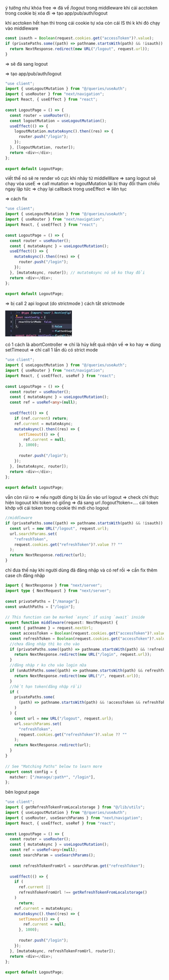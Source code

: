 ý tưởng như khóa free => đá về /logout trong middleware khi cái acctoken trong cookie bị xóa đi
=> tạo app/pub/auth/logout

khi acctoken hết hạn thì trong cái cookie tự xóa còn cái lS thì k
khi đó chạy vào middleware

```typescript
const isauth = Boolean(request.cookies.get("accessToken")?.value);
if (privatePaths.some((path) => pathname.startsWith(path) && !isauth)) {
  return NextResponse.redirect(new URL("/logout", request.url));
}
```

=> sẽ đá sang logout

=> tạo app/pub/auth/logout

```typescript
"use client";
import { useLogoutMutation } from "@/queries/useAuth";
import { useRouter } from "next/navigation";
import React, { useEffect } from "react";

const LogoutPage = () => {
  const router = useRouter();
  const logoutMutation = useLogoutMutation();
  useEffect(() => {
    logoutMutation.mutateAsync().then((res) => {
      router.push("/login");
    });
  }, [logoutMutation, router]);
  return <div></div>;
};

export default LogoutPage;
```

viết thế nó sẽ re render vô cực
khi nhảy từ middleWare => sang logout sẽ chạy vòa useE => call mutation => logoutMutation lại bị thay đổi tham chiếu ngay lập tức => chạy lại callback trong useEffect => liên tục

=> cách fix

```typescript
"use client";
import { useLogoutMutation } from "@/queries/useAuth";
import { useRouter } from "next/navigation";
import React, { useEffect } from "react";

const LogoutPage = () => {
  const router = useRouter();
  const { mutateAsync } = useLogoutMutation();
  useEffect(() => {
    mutateAsync().then((res) => {
      router.push("/login");
    });
  }, [mutateAsync, router]); // mutateAsync nó sẽ ko thay đổi
  return <div></div>;
};

export default LogoutPage;
```

=> bị call 2 api logout (do strictmode )
cách tắt strictmode

![alt text](image.png)

có 1 cách là abortController => chỉ là hủy kết quả nhận về => ko hay
=> dùng setTimeout => chỉ call 1 lần dù có strict mode

```typescript
"use client";
import { useLogoutMutation } from "@/queries/useAuth";
import { useRouter } from "next/navigation";
import React, { useEffect, useRef } from "react";

const LogoutPage = () => {
  const router = useRouter();
  const { mutateAsync } = useLogoutMutation();
  const ref = useRef<any>(null);

  useEffect(() => {
    if (ref.current) return;
    ref.current = mutateAsync;
    mutateAsync().then((res) => {
      setTimeout(() => {
        ref.current = null;
      }, 1000);

      router.push("/login");
    });
  }, [mutateAsync, router]);
  return <div></div>;
};

export default LogoutPage;
```

vẫn còn rủi ro => nếu người dùng bị lừa ấn vào url logout => check chỉ thực hiện logouut khi token nó giống
=> đá sang url /logout?token=.... cái token khớp với cái token trong cookie thì mới cho logout

```typescript
//middleware
if (privatePaths.some((path) => pathname.startsWith(path) && !isauth)) {
  const url = new URL("/logout", request.url);
  url.searchParams.set(
    "refreshToken",
    request.cookies.get("refreshToken")?.value ?? ""
  );
  return NextResponse.redirect(url);
}
```

chỉ đưa thế này khi người dùng đã đăng nhập và có ref rồi => cần fix thêm case ch đăng nhập

```typescript
import { NextResponse } from "next/server";
import type { NextRequest } from "next/server";

const privatePaths = ["/manage"];
const unAuthPaths = ["/login"];

// This function can be marked `async` if using `await` inside
export function middleware(request: NextRequest) {
  const { pathname } = request.nextUrl;
  const accessToken = Boolean(request.cookies.get("accessToken")?.value);
  const refreshToken = Boolean(request.cookies.get("accessToken")?.value);
  //chưa đăng nhập thì ko cho vào
  if (privatePaths.some((path) => pathname.startsWith(path) && !refreshToken)) {
    return NextResponse.redirect(new URL("/login", request.url));
  }
  //đăng nhập r ko cho vào login nữa
  if (unAuthPaths.some((path) => pathname.startsWith(path) && refreshToken)) {
    return NextResponse.redirect(new URL("/", request.url));
  }
  //hết hạn token(đăng nhập rồi)
  if (
    privatePaths.some(
      (path) => pathname.startsWith(path) && !accessToken && refreshToken
    )
  ) {
    const url = new URL("/logout", request.url);
    url.searchParams.set(
      "refreshToken",
      request.cookies.get("refreshToken")?.value ?? ""
    );
    return NextResponse.redirect(url);
  }
}

// See "Matching Paths" below to learn more
export const config = {
  matcher: ["/manage/:path*", "/login"],
};
```

bên logout page

```typescript
"use client";
import { getRefreshTokenFromLocalstorage } from "@/lib/utils";
import { useLogoutMutation } from "@/queries/useAuth";
import { useRouter, useSearchParams } from "next/navigation";
import React, { useEffect, useRef } from "react";

const LogoutPage = () => {
  const router = useRouter();
  const { mutateAsync } = useLogoutMutation();
  const ref = useRef<any>(null);
  const searchParam = useSearchParams();

  const refreshTokenFromUrl = searchParam.get("refreshToken");

  useEffect(() => {
    if (
      ref.current ||
      refreshTokenFromUrl !== getRefreshTokenFromLocalstorage()
    )
      return;
    ref.current = mutateAsync;
    mutateAsync().then((res) => {
      setTimeout(() => {
        ref.current = null;
      }, 1000);

      router.push("/login");
    });
  }, [mutateAsync, refreshTokenFromUrl, router]);
  return <div></div>;
};

export default LogoutPage;
```
